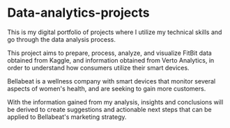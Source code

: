 # Data-analytics-projects
This is my digital portfolio of projects where I utilize my technical skills and go through the data analysis process.

This project aims to prepare, process, analyze, and visualize FitBit data obtained from Kaggle, and information obtained
from Verto Analytics, in order to understand how consumers utilize their smart devices. 

Bellabeat is a wellness company with smart devices that monitor several aspects of women's health, and are seeking to
gain more customers.

With the information gained from my analysis, insights and conclusions will be derived to create suggestions and actionable 
next steps that can be applied to Bellabeat's marketing strategy.
